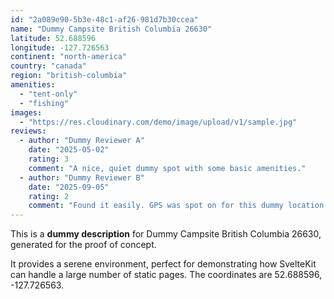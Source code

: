 ```yaml
---
id: "2a089e90-5b3e-48c1-af26-981d7b30ccea"
name: "Dummy Campsite British Columbia 26630"
latitude: 52.688596
longitude: -127.726563
continent: "north-america"
country: "canada"
region: "british-columbia"
amenities:
  - "tent-only"
  - "fishing"
images:
  - "https://res.cloudinary.com/demo/image/upload/v1/sample.jpg"
reviews:
  - author: "Dummy Reviewer A"
    date: "2025-05-02"
    rating: 3
    comment: "A nice, quiet dummy spot with some basic amenities."
  - author: "Dummy Reviewer B"
    date: "2025-09-05"
    rating: 2
    comment: "Found it easily. GPS was spot on for this dummy location."
---
```


This is a **dummy description** for Dummy Campsite British Columbia 26630, generated for the proof of concept.

It provides a serene environment, perfect for demonstrating how SvelteKit can handle a large number of static pages. The coordinates are 52.688596, -127.726563.
